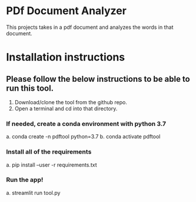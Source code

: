 # PDf Document Analyzer
This projects takes in a pdf document and analyzes the words in that document.
# Installation instructions
## Please follow the below instructions to be able to run this tool.
1.	Download/clone the tool from the github repo.
2.	Open a terminal and cd into that directory.

###	If needed, create a conda environment with python 3.7
a.	conda create -n  pdftool python=3.7
b.	conda activate pdftool

###	Install all of the requirements
a.	pip install –user -r requirements.txt

###	Run the app!
a.	streamlit run tool.py
